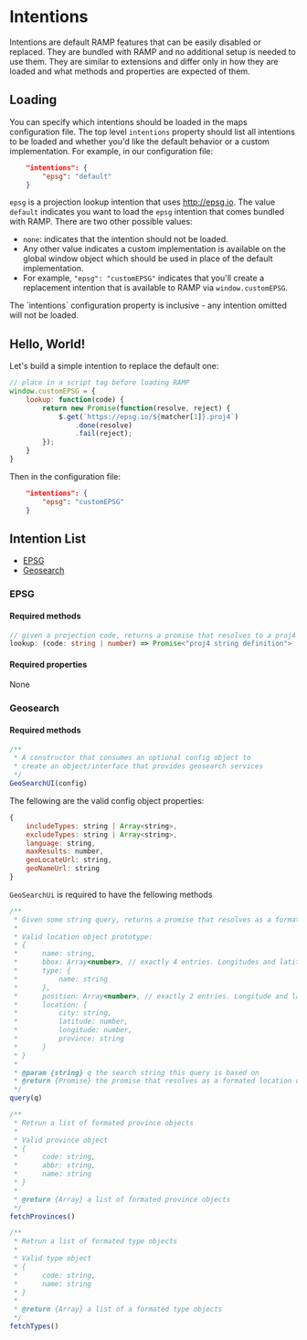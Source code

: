 # Intentions

Intentions are default RAMP features that can be easily disabled or replaced. They are bundled with RAMP and no additional setup is needed to use them. They are similar to extensions and differ only in how they are loaded and what methods and properties are expected of them.

## Loading

You can specify which intentions should be loaded in the maps configuration file. The top level `intentions` property should list all intentions to be loaded and whether you'd like the default behavior or a custom implementation. For example, in our configuration file:

```json
    "intentions": {
        "epsg": "default"
    }
```

`epsg` is a projection lookup intention that uses http://epsg.io. The value `default` indicates you want to load the `epsg` intention that comes bundled with RAMP. There are two other possible values:

- `none`: indicates that the intention should not be loaded.
-  Any other value indicates a custom implementation is available on the global window object which should be used in place of the default implementation.
  - For example, `"epsg": "customEPSG"` indicates that you'll create a replacement intention that is available to RAMP via `window.customEPSG`.

<p class="danger">The `intentions` configuration property is inclusive - any intention omitted will not be loaded.</p>

## Hello, World!

Let's build a simple intention to replace the default one:

```js
// place in a script tag before loading RAMP
window.customEPSG = {
    lookup: function(code) {
        return new Promise(function(resolve, reject) {
            $.get(`https://epsg.io/${matcher[1]}.proj4`)
                .done(resolve)
                .fail(reject);
        });
    }
}
```

Then in the configuration file:

```json
    "intentions": {
        "epsg": "customEPSG"
    }
```


## Intention List

- [EPSG](#epsg)
- [Geosearch](#geosearch)

### EPSG

#### Required methods

```ts
// given a projection code, returns a promise that resolves to a proj4 string definition
lookup: (code: string | number) => Promise<"proj4 string definition">
```

#### Required properties

None

### Geosearch

#### Required methods

```js
/**
 * A constructor that consumes an optional config object to
 * create an object/interface that provides geosearch services
 */
GeoSearchUI(config)
```

The fellowing are the valid config object properties:
```js
{
    includeTypes: string | Array<string>,
    excludeTypes: string | Array<string>,
    language: string,
    maxResults: number,
    geoLocateUrl: string,
    geoNameUrl: string
}
```

`GeoSearchUi` is required to have the fellowing methods
```js
/**
 * Given some string query, returns a promise that resolves as a formated location objects
 *
 * Valid location object prototype:
 * {
 *      name: string,
 *      bbox: Array<number>, // exactly 4 entries. Longitudes and latitudes respectively twice
 *      type: {
 *          name: string
 *      },
 *      position: Array<number>, // exactly 2 entries. Longitude and latitude respectively
 *      location: {
 *          city: string,
 *          latitude: number,
 *          longitude: number,
 *          province: string
 *      }
 * }
 *
 * @param {string} q the search string this query is based on
 * @return {Promise} the promise that resolves as a formated location objects
 */
query(q)

/**
 * Retrun a list of formated province objects
 *
 * Valid province object
 * {
 *      code: string,
 *      abbr: string,
 *      name: string
 * }
 *
 * @return {Array} a list of formated province objects
 */
fetchProvinces()

/**
 * Retrun a list of formated type objects
 *
 * Valid type object
 * {
 *      code: string,
 *      name: string
 * }
 *
 * @return {Array} a list of a formated type objects
 */
fetchTypes()
```
